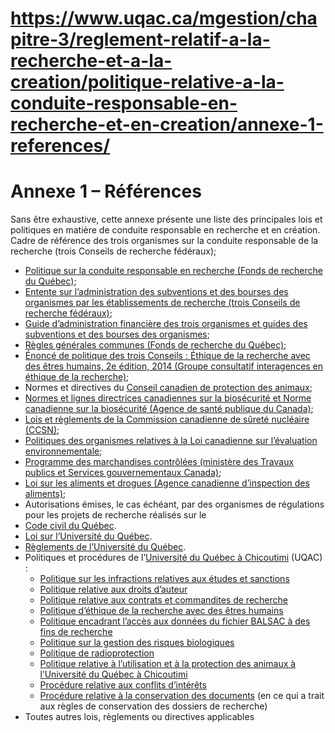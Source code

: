 # https://www.uqac.ca/mgestion/chapitre-3/reglement-relatif-a-la-recherche-et-a-la-creation/politique-relative-a-la-conduite-responsable-en-recherche-et-en-creation/annexe-1-references/

# Annexe 1 – Références
Sans être exhaustive, cette annexe présente une liste des principales lois et politiques en matière de conduite responsable en recherche et en création.
Cadre de référence des trois organismes sur la conduite responsable de la recherche (trois Conseils de recherche fédéraux);
  * [Politique sur la conduite responsable en recherche (Fonds de recherche du Québec)](https://www.uqac.ca/mgestion/chapitre-3/reglement-relatif-a-la-recherche-et-a-la-creation/politique-relative-a-la-conduite-responsable-en-recherche-et-en-creation/annexe-1-references/<https:/frq.gouv.qc.ca/la-conduite-responsable-en-recherche/>);
  * [Entente sur l’administration des subventions et des bourses des organismes par les établissements de recherche (trois Conseils de recherche fédéraux)](https://www.uqac.ca/mgestion/chapitre-3/reglement-relatif-a-la-recherche-et-a-la-creation/politique-relative-a-la-conduite-responsable-en-recherche-et-en-creation/annexe-1-references/<https:/science.gc.ca/site/science/fr/financement-interorganismes-recherche/politiques-lignes-directrices/entente-etablissements>);
  * [Guide d’administration financière des trois organismes et guides des subventions et des bourses des organismes](https://www.uqac.ca/mgestion/chapitre-3/reglement-relatif-a-la-recherche-et-a-la-creation/politique-relative-a-la-conduite-responsable-en-recherche-et-en-creation/annexe-1-references/<https:/www.nserc-crsng.gc.ca/interagency-interorganismes/TAFA-AFTO/guide-guide_fra.asp>);
  * [Règles générales communes (Fonds de recherche du Québec)](https://www.uqac.ca/mgestion/chapitre-3/reglement-relatif-a-la-recherche-et-a-la-creation/politique-relative-a-la-conduite-responsable-en-recherche-et-en-creation/annexe-1-references/<https:/frq.gouv.qc.ca/regles-generales-communes/>);
  * [Énoncé de politique des trois Conseils : Éthique de la recherche avec des êtres humains, 2e édition, 2014 (Groupe consultatif interagences en éthique de la recherche)](https://www.uqac.ca/mgestion/chapitre-3/reglement-relatif-a-la-recherche-et-a-la-creation/politique-relative-a-la-conduite-responsable-en-recherche-et-en-creation/annexe-1-references/<https:/publications.gc.ca/site/fra/9.869462/publication.html>);
  * Normes et directives du [Conseil canadien de protection des animaux](https://www.uqac.ca/mgestion/chapitre-3/reglement-relatif-a-la-recherche-et-a-la-creation/politique-relative-a-la-conduite-responsable-en-recherche-et-en-creation/annexe-1-references/<https:/ccac.ca/fr/index.html>);
  * [Normes et lignes directrices canadiennes sur la biosécurité et Norme canadienne sur la biosécurité (Agence de santé publique du Canada)](https://www.uqac.ca/mgestion/chapitre-3/reglement-relatif-a-la-recherche-et-a-la-creation/politique-relative-a-la-conduite-responsable-en-recherche-et-en-creation/annexe-1-references/<https:/www.canada.ca/fr/sante-publique/services/normes-lignes-directrices-canadiennes-biosecurite.html>);
  * [Lois et règlements de la Commission canadienne de sûreté nucléaire (CCSN)](https://www.uqac.ca/mgestion/chapitre-3/reglement-relatif-a-la-recherche-et-a-la-creation/politique-relative-a-la-conduite-responsable-en-recherche-et-en-creation/annexe-1-references/<https:/www.cnsc-ccsn.gc.ca/fra/>);
  * [Politiques des organismes relatives à la Loi canadienne sur l’évaluation environnementale](https://www.uqac.ca/mgestion/chapitre-3/reglement-relatif-a-la-recherche-et-a-la-creation/politique-relative-a-la-conduite-responsable-en-recherche-et-en-creation/annexe-1-references/<https:/www.canada.ca/fr/agence-evaluation-impact/services/politiques-et-orientation.html>);
  * [Programme des marchandises contrôlées (ministère des Travaux publics et Services gouvernementaux Canada)](https://www.uqac.ca/mgestion/chapitre-3/reglement-relatif-a-la-recherche-et-a-la-creation/politique-relative-a-la-conduite-responsable-en-recherche-et-en-creation/annexe-1-references/<https:/publications.gc.ca/collections/collection_2012/tpsgc-pwgsc/P103-5-2008-fra.pdf>);
  * [Loi sur les aliments et drogues (Agence canadienne d’inspection des aliments)](https://www.uqac.ca/mgestion/chapitre-3/reglement-relatif-a-la-recherche-et-a-la-creation/politique-relative-a-la-conduite-responsable-en-recherche-et-en-creation/annexe-1-references/<https:/laws-lois.justice.gc.ca/fra/lois/f-27/>);
  * Autorisations émises, le cas échéant, par des organismes de régulations pour les projets de recherche réalisés sur le
  * [Code civil du Québec](https://www.uqac.ca/mgestion/chapitre-3/reglement-relatif-a-la-recherche-et-a-la-creation/politique-relative-a-la-conduite-responsable-en-recherche-et-en-creation/annexe-1-references/<https:/www.legisquebec.gouv.qc.ca/fr/document/lc/ccq-1991>).
  * [Loi sur l’Université du Québec](https://www.uqac.ca/mgestion/chapitre-3/reglement-relatif-a-la-recherche-et-a-la-creation/politique-relative-a-la-conduite-responsable-en-recherche-et-en-creation/annexe-1-references/<https:/www.legisquebec.gouv.qc.ca/fr/document/lc/u-1>).
  * [Règlements de l’Université du Québec](https://www.uqac.ca/mgestion/chapitre-3/reglement-relatif-a-la-recherche-et-a-la-creation/politique-relative-a-la-conduite-responsable-en-recherche-et-en-creation/annexe-1-references/<https:/reseau.uquebec.ca/fr/a-propos/gouvernance/loi-reglements-et-politiques/reglements-generaux>).
  * Politiques et procédures de l’[Université du Québec à Chicoutimi](https://www.uqac.ca/mgestion/chapitre-3/reglement-relatif-a-la-recherche-et-a-la-creation/politique-relative-a-la-conduite-responsable-en-recherche-et-en-creation/annexe-1-references/<https:/www.uqac.ca/mgestion/lexique/universite-du-quebec-a-chicoutimi/>) (UQAC) : 
    * [Politique sur les infractions relatives aux études et sanctions](https://www.uqac.ca/mgestion/chapitre-3/reglement-relatif-a-la-recherche-et-a-la-creation/politique-relative-a-la-conduite-responsable-en-recherche-et-en-creation/annexe-1-references/<https:/www.uqac.ca/mgestion/chapitre-3/reglement-sur-les-programmes-detudes/politique-sur-les-infractions-relatives-aux-etudes-et-sanctions/>)
    * [Politique relative aux droits d’auteur](https://www.uqac.ca/mgestion/chapitre-3/reglement-relatif-a-la-recherche-et-a-la-creation/politique-relative-a-la-conduite-responsable-en-recherche-et-en-creation/annexe-1-references/<https:/www.uqac.ca/mgestion/chapitre-3/reglement-relatif-a-la-recherche-et-a-la-creation/politique-relative-aux-droits-dauteurs/>)
    * [Politique relative aux contrats et commandites de recherche](https://www.uqac.ca/mgestion/chapitre-3/reglement-relatif-a-la-recherche-et-a-la-creation/politique-relative-a-la-conduite-responsable-en-recherche-et-en-creation/annexe-1-references/<https:/www.uqac.ca/mgestion/chapitre-3/reglement-relatif-a-la-recherche-et-a-la-creation/politique-relative-aux-contrats-et-commandites-de-recherche/>)
    * [Politique d’éthique de la recherche avec des êtres humains](https://www.uqac.ca/mgestion/chapitre-3/reglement-relatif-a-la-recherche-et-a-la-creation/politique-relative-a-la-conduite-responsable-en-recherche-et-en-creation/annexe-1-references/<https:/www.uqac.ca/mgestion/chapitre-3/reglement-relatif-a-la-recherche-et-a-la-creation/politique-dethique-de-la-recherche-avec-des-etres-humains/>)
    * [Politique encadrant l’accès aux données du fichier BALSAC à des fins de recherche](https://www.uqac.ca/mgestion/chapitre-3/reglement-relatif-a-la-recherche-et-a-la-creation/politique-relative-a-la-conduite-responsable-en-recherche-et-en-creation/annexe-1-references/<https:/www.uqac.ca/mgestion/chapitre-3/reglement-relatif-a-la-recherche-et-a-la-creation/politique-encadrant-lacces-aux-donnees-du-fichier-balsac-a-des-fins-de-recherche/>)
    * [Politique sur la gestion des risques biologiques](https://www.uqac.ca/mgestion/chapitre-3/reglement-relatif-a-la-recherche-et-a-la-creation/politique-relative-a-la-conduite-responsable-en-recherche-et-en-creation/annexe-1-references/<https:/www.uqac.ca/mgestion/chapitre-3/reglement-relatif-a-la-recherche-et-a-la-creation/politique-sur-la-gestion-des-risques-biologiques-a-luqac/>)
    * [Politique de radioprotection](https://www.uqac.ca/mgestion/chapitre-3/reglement-relatif-a-la-recherche-et-a-la-creation/politique-relative-a-la-conduite-responsable-en-recherche-et-en-creation/annexe-1-references/<https:/www.uqac.ca/mgestion/chapitre-5/reglement-relatif-au-milieu-de-vie-et-a-la-securite/politique-de-radioprotection/>)
    * [Politique relative à l’utilisation et à la protection des animaux à l’Université du Québec à Chicoutimi](https://www.uqac.ca/mgestion/chapitre-3/reglement-relatif-a-la-recherche-et-a-la-creation/politique-relative-a-la-conduite-responsable-en-recherche-et-en-creation/annexe-1-references/<https:/www.uqac.ca/mgestion/chapitre-3/reglement-relatif-a-la-recherche-et-a-la-creation/politique-relative-a-lutilisation-et-a-la-protection-des-animaux/>)
    * [Procédure relative aux conflits d’intérêts](https://www.uqac.ca/mgestion/chapitre-3/reglement-relatif-a-la-recherche-et-a-la-creation/politique-relative-a-la-conduite-responsable-en-recherche-et-en-creation/annexe-1-references/<https:/www.uqac.ca/mgestion/chapitre-2/reglement-sur-la-mission-et-les-valeurs-de-luqac/politique-relative-aux-conflits-dinterets/>)
    * [Procédure relative à la conservation des documents](https://www.uqac.ca/mgestion/chapitre-3/reglement-relatif-a-la-recherche-et-a-la-creation/politique-relative-a-la-conduite-responsable-en-recherche-et-en-creation/annexe-1-references/<https:/www.uqac.ca/mgestion/chapitre-4/reglement-relatif-aux-ressources-informationnelles/politique-relative-a-la-gestion-des-documents-administratifs-et-des-archives/>) (en ce qui a trait aux règles de conservation des dossiers de recherche)
  * Toutes autres lois, règlements ou directives applicables


